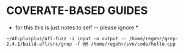 # COVERATE-BASED GUIDES

* for this this is just notes to self -- please ignore *

`~/AFLplusplus/afl-fuzz -i input -o output -- /home/regehr/grep-2.4.1/build-afl/src/grep -f @@ /home/regehr/svn/code/hello.cpp`

